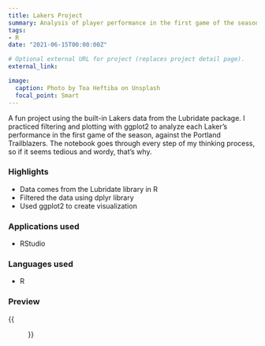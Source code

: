 ```yaml
---
title: Lakers Project
summary: Analysis of player performance in the first game of the season
tags:
- R
date: "2021-06-15T00:00:00Z"

# Optional external URL for project (replaces project detail page).
external_link:

image:
  caption: Photo by Toa Heftiba on Unsplash
  focal_point: Smart
---
```


A fun project using the built-in Lakers data from the Lubridate package. I practiced filtering and plotting with ggplot2 to analyze each Laker’s performance in the first game of the season, against the Portland Trailblazers. The notebook goes through every step of my thinking process, so if it seems tedious and wordy, that’s why.

### Highlights

- Data comes from the Lubridate library in R
- Filtered the data using dplyr library
- Used ggplot2 to create visualization

### Applications used
- RStudio

### Languages used
- R

### Preview

{{<figure src = "/img/lakers_screenshot.png">}}
